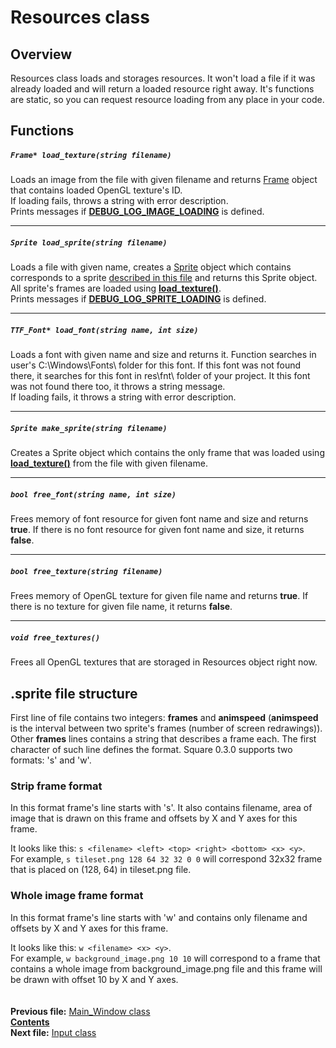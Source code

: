 ﻿# Resources class

## Overview

Resources class loads and storages resources. It won't load a file if it was already loaded and will return a loaded resource right away. It's functions are static, so you can request resource loading from any place in your code.

## Functions

##### `Frame* load_texture(string filename)`
Loads an image from the file with given filename and returns [Frame](12_Frame.md) object that contains loaded OpenGL texture's ID.  
If loading fails, throws a string with error description.  
Prints messages if **[DEBUG_LOG_IMAGE_LOADING](22_settings_h.md#debug_log_image_loading)** is defined.  

----
##### `Sprite load_sprite(string filename)`
Loads a file with given name, creates a [Sprite](15_Sprite.md) object which contains corresponds to a sprite [described in this file](07_Resources.md#-sprite-file-structure) and returns this Sprite object. All sprite's frames are loaded using **[load_texture()](07_Resources.md#image-load_texturestring-filename)**.  
Prints messages if **[DEBUG_LOG_SPRITE_LOADING](22_settings_h.md#debug_log_sprite_loading)** is defined. 

----
##### `TTF_Font* load_font(string name, int size)`
Loads a font with given name and size and returns it. Function searches in user's C:\Windows\Fonts\ folder for this font. If this font was not found there, it searches for this font in res\fnt\ folder of your project. It this font was not found there too, it throws a string message.  
If loading fails, it throws a string with error description.  

----
##### `Sprite make_sprite(string filename)`
Creates a Sprite object which contains the only frame that was loaded using **[load_texture()](07_Resources.md#image-load_texturestring-filename)** from the file with given filename.  

----
##### `bool free_font(string name, int size)`
Frees memory of font resource for given font name and size and returns **true**. If there is no font resource for given font name and size, it returns **false**.  

----
##### `bool free_texture(string filename)`
Frees memory of OpenGL texture for given file name and returns **true**. If there is no texture for given file name, it returns **false**.    

----
##### `void free_textures()`
Frees all OpenGL textures that are storaged in Resources object right now.

## .sprite file structure

First line of file contains two integers: **frames** and **animspeed** (**animspeed** is the interval between two sprite's frames (number of screen redrawings)).  
Other **frames** lines contains a string that describes a frame each. The first character of such line defines the format. Square 0.3.0 supports two formats: 's' and 'w'.  

### Strip frame format

In this format frame's line starts with 's'. It also contains filename, area of image that is drawn on this frame and offsets by X and Y axes for this frame.  

It looks like this: `s <filename> <left> <top> <right> <bottom> <x> <y>`.  
For example, `s tileset.png 128 64 32 32 0 0` will correspond 32x32 frame that is placed on (128, 64) in tileset.png file.  

### Whole image frame format

In this format frame's line starts with 'w' and contains only filename and offsets by X and Y axes for this frame.  

It looks like this: `w <filename> <x> <y>`.  
For example, `w background_image.png 10 10` will correspond to a frame that contains a whole image from background_image.png file and this frame will be drawn with offset 10 by X and Y axes.  
   
   
**Previous file:** [Main_Window class](06_Main_Window.md)  
**[Contents](00_Contents.md)**  
**Next file:** [Input class](08_Input.md)